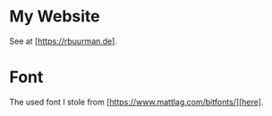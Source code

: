 # My Website

See at [https://rbuurman.de].

# Font
The used font I stole from [https://www.mattlag.com/bitfonts/][here].
